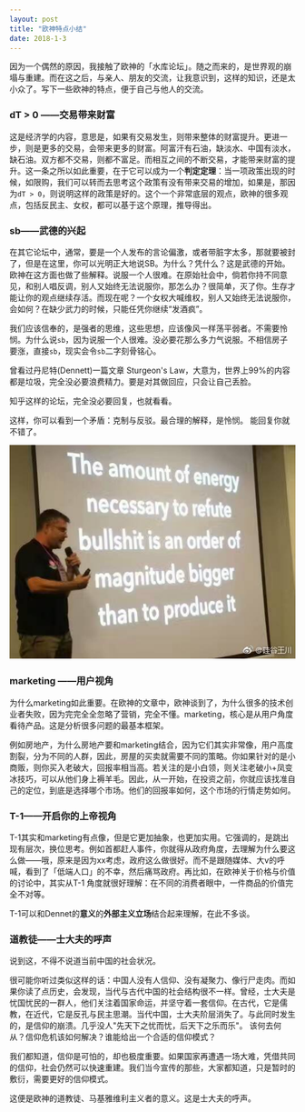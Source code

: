 ```yaml
---
layout: post
title: "欧神特点小结"
date: 2018-1-3
---
```

因为一个偶然的原因，我接触了欧神的「水库论坛」。随之而来的，是世界观的崩塌与重建。而在这之后，与亲人、朋友的交流，让我意识到，这样的知识，还是太小众了。写下一些欧神的特点，便于自己与他人的交流。

### dT > 0 ——交易带来财富

这是经济学的内容，意思是，如果有交易发生，则带来整体的财富提升。更进一步，则是更多的交易，会带来更多的财富。阿富汗有石油，缺淡水、中国有淡水，缺石油。双方都不交易，则都不富足。而相互之间的不断交易，才能带来财富的提升。这一条之所以如此重要，在于它可以成为一个**判定定理**：当一项政策出现的时候，如限购，我们可以转而去思考这个政策有没有带来交易的增加，如果是，那因为`dT > 0`，则说明这样的政策是好的。这个一个非常底层的观点，欧神的很多观点，包括反民主、女权，都可以基于这个原理，推导得出。

### sb——武德的兴起
在其它论坛中，通常，要是一个人发布的言论偏激，或者带脏字太多，那就要被封了，但是在这里，你可以光明正大地说SB。为什么？凭什么？这是武德的开始。欧神在这方面也做了些解释。说服一个人很难。在原始社会中，倘若你持不同意见，和别人唱反调，别人又始终无法说服你，那怎么办？很简单，灭了你。生存才能让你的观点继续存活。而现在呢？一个女权大喊维权，别人又始终无法说服你，会如何？在缺少武力的时候，只能任凭你继续“发酒疯”。

我们应该信奉的，是强者的思维，这些思想，应该像风一样荡平弱者。不需要怜悯。为什么说`sb`，因为说服一个人很难。没必要花那么多力气说服。不相信房子要涨，直接`sb`，现实会令`sb`二字刻骨铭心。

曾看过丹尼特(Dennett)一篇文章 Sturgeon's Law，大意为，世界上99%的内容都是垃圾，完全没必要浪费精力。要是对其做回应，只会让自己丢脸。

知乎这样的论坛，完全没必要回复，也就看看。

这样，你可以看到一个矛盾：克制与反驳。最合理的解释，是怜悯。
能回复你就不错了。

![](https://github.com/terrificjhony/image_store/blob/master/bullshit.jpg?raw=true)

###  marketing ——用户视角
为什么marketing如此重要。在欧神的文章中，欧神谈到了，为什么很多的技术创业者失败，因为完完全全忽略了营销，完全不懂。marketing，核心是从用户角度看待产品。这是分析很多问题的最基本框架。

例如房地产，为什么房地产要和marketing结合，因为它们其实非常像，用户高度割裂，分为不同的人群，因此，房屋的买卖就需要不同的策略。你如果针对的是小商贩，则你买入老破大，回报率相当高。若关注的是小白领，则关注老破小+凤变冰技巧，可以从他们身上褥羊毛。因此，从一开始，在投资之前，你就应该找准自己的定位，到底是选择哪个市场。他们的回报率如何，这个市场的行情走势如何。

###  T-1——开启你的上帝视角
T-1其实和marketing有点像，但是它更加抽象，也更加实用。它强调的，是跳出现有层次，换位思考。例如首都赶人事件，你就得从政府角度，去理解为什么要这么做——哦，原来是因为xx考虑，政府这么做很好。而不是跟随媒体、大v的呼喊，看到了「低端人口」的不幸，然后痛骂政府。再比如，在欧神关于价格与价值的讨论中，其实从T-1 角度就很好理解：在不同的消费者眼中，一件商品的价值完全不对等。

T-1可以和Dennet的**意义**的**外部主义立场**结合起来理解，在此不多谈。

### 道教徒——士大夫的呼声
说到这，不得不说道当前中国的社会状况。

很可能你听过类似这样的话：中国人没有人信仰、没有凝聚力、像行尸走肉。而如果你读了点历史，会发现，当代与古代中国的社会结构很不一样。曾经，士大夫是忧国忧民的一群人，他们关注着国家命运，并坚守着一套信仰。在古代，它是儒教，在近代，它是反孔与民主思潮。当代中国，士大夫阶层消失了。与此同时发生的，是信仰的崩溃。几乎没人"先天下之忧而忧，后天下之乐而乐"。 该何去何从？信仰危机该如何解决？谁能给出一个合适的信仰模式？

我们都知道，信仰是可怕的，却也极度重要。如果国家再遭遇一场大难，凭借共同的信仰，社会仍然可以快速重建。我们当今宣传的那些，大家都知道，只是暂时的敷衍，需要更好的信仰模式。

这便是欧神的道教徒、马基雅维利主义者的意义。这是士大夫的呼声。